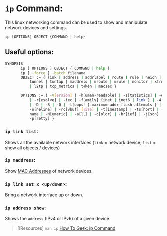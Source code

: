
# `ip` Command:
This linux networking command can be used to show and manipulate network devices and settings.
```
ip [OPTIONS] OBJECT {COMMAND | help}
```
## Useful options:
```bash
SYNOPSIS
       ip [ OPTIONS ] OBJECT { COMMAND | help }
       ip [ -force ] -batch filename
       OBJECT := { link | address | addrlabel | route | rule | neigh | ntable | 
	       tunnel | tuntap | maddress | mroute | mrule | monitor | xfrm | netns 
	       | l2tp | tcp_metrics | token | macsec }

       OPTIONS := { -V[ersion] | -h[uman-readable] | -s[tatistics] | -d[etails] 
	       | -r[esolve] | -iec | -f[amily] {inet | inet6 | link } | -4 | -6 | -I 
	       | -D | -B | -0 | -l[oops] { maximum-addr-flush-attempts } |
	       -o[neline] | -rc[vbuf] [size] | -t[imestamp] | -ts[hort] | -n[etns] 
	       name | -N[umeric] | -a[ll] | -c[olor] | -br[ief] | -j[son] | 
	       -p[retty] }
```
### ``ip link list``:
Shows all the available network interfaces (``link`` = network device, ``list`` = show all objects / devices)
### `ip maddress`:
Show [MAC Addresses](/networking/OSI/MAC-addresses.md) of network devices.
### `ip link set x <up/down>`:
Bring a network interface up or down.
### ``ip address show``:
Shows the `address` (IPv4 or IPv6) of a given device.

> [!Resources]
> `man ip`
> [How To Geek: ip Command](https://www.howtogeek.com/657911/how-to-use-the-ip-command-on-linux/#using-ip-with-network-interfaces)


